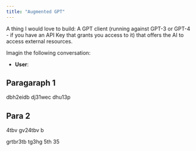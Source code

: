 ```yaml
---
title: "Augmented GPT"
---
```


A thing I would love to build: A GPT client (running against GPT-3 or GPT-4 - if you have an API Key that grants you access to it) that offers the AI to access external resources.

Imagin the following conversation:

* **User**: 

## Paragaraph 1
dbh2eidb 
dj31wec
dhu13p


## Para 2
4tbv
gv24tbv
b

grtbr3tb tg3hg 5th 35